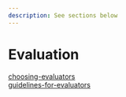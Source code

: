 ```yaml
---
description: See sections below
---
```


# Evaluation

[choosing-evaluators](../evaluation/choosing-evaluators/ "mention")\
[guidelines-for-evaluators](guidelines-for-evaluators/ "mention")
